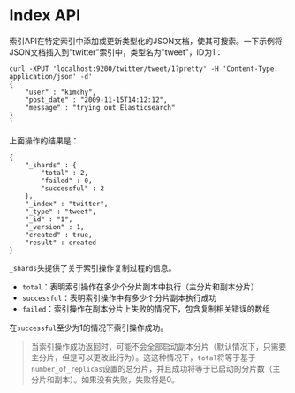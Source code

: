 # Index API

索引API在特定索引中添加或更新类型化的JSON文档，使其可搜索。一下示例将JSON文档插入到"twitter"索引中，类型名为"tweet"，ID为1：

```
curl -XPUT 'localhost:9200/twitter/tweet/1?pretty' -H 'Content-Type: application/json' -d'
{
    "user" : "kimchy",
    "post_date" : "2009-11-15T14:12:12",
    "message" : "trying out Elasticsearch"
}
'
```

上面操作的结果是：

```
{
    "_shards" : {
        "total" : 2,
        "failed" : 0,
        "successful" : 2
    },
    "_index" : "twitter",
    "_type" : "tweet",
    "_id" : "1",
    "_version" : 1,
    "created" : true,
    "result" : created
}
```

`_shards`头提供了关于索引操作复制过程的信息。

- `total`：表明索引操作在多少个分片副本中执行（主分片和副本分片）
- `successful`：表明索引操作中有多少个分片副本执行成功
- `failed`：索引操作在副本分片上失败的情况下，包含复制相关错误的数组

在`successful`至少为1的情况下索引操作成功。

> 当索引操作成功返回时，可能不会全部启动副本分片（默认情况下，只需要主分片，但是可以更改此行为）。这这种情况下，`total`将等于基于`number_of_replicas`设置的总分片，并且成功将等于已启动的分片数（主分片和副本）。如果没有失败，失败将是0。



























